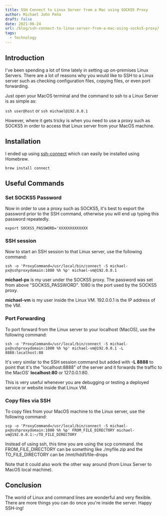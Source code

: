 ```yaml
---
title: SSH Connect to Linux Server from a Mac using SOCKS5 Proxy
author: Michael John Peña
draft: false
date: 2021-06-24
url: /blog/ssh-connect-to-linux-server-from-a-mac-using-socks5-proxy/
tags:
  - Technology
---
```


## Introduction

I've been spending a lot of time lately in setting up on-premises Linux Servers. There are a lot of reasons why you would like to SSH to a Linux server such as checking configuration files, copying files, or even port forwarding.

Just open your MacOS terminal and the command to ssh to a Linux Server is as simple as:

`ssh user@host` or `ssh michael@192.0.0.1`

However, where it gets tricky is when you need to use a proxy such as SOCKS5 in order to access that Linux server from your MacOS machine.

## Installation

I ended up using [ssh-connect][1] which can easily be installed using Homebrew.

`brew install connect`

## Useful Commands

### Set SOCKS5 Password

Now in order to use a proxy such as SOCKS5, it's best to export the password prior to the SSH command, otherwise you will end up typing this password repeatedly.

`export SOCKS5_PASSWORD='XXXXXXXXXXXXX`

### SSH session

Now to start an SSH session to that Linux server, use the following command:

`ssh -o 'ProxyCommand=/usr/local/bin/connect -S michael-px@sshproxydomain​:1080 %h %p' michael-vm@192.0.0.1`

**michael-px** is my user under the SOCKS5 proxy. The password was set from above "SOCKS5_PASSWORD". 1080 is the port used by the SOCKS5 proxy.

**michael-vm** is my user inside the Linux VM. 192.0.0.1 is the IP address of the VM.

### Port Forwarding

To port forward from the Linux server to your localhost (MacOS), use the following command:

`ssh -o 'ProxyCommand=/usr/local/bin/connect -S michael-px@sshproxydomain​:1080 %h %p' michael-vm@192.0.0.1 -L 8888:localhost:80`

It's very similar to the SSH session command but added with **-L 8888** to point that it's the "localhost:8888" of the server and it forwards the traffic to the MacOS' **localhost:80** or 127.0.0.1:80.

This is very useful whenever you are debugging or testing a deployed service or website inside that Linux VM.

### Copy files via SSH

To copy files from your MacOS machine to the Linux server, use the following command:

`scp -o 'ProxyCommand=/usr/local/bin/connect -S michael-px@sshproxydomain:1080 %h %p' FROM_FILE_DIRECTORY michael-vm@192.0.0.1:~/TO_FILE_DIRECTORY`

Instead of using ssh, this time you are using the scp command. the FROM_FILE_DIRECTORY can be something like ./myfile.zip and the TO_FILE_DIRECTORY can be /mnt/hdd1/file-drops

Note that it could also work the other way around (from Linux Server to MacOS local machine).

## Conclusion

The world of Linux and command lines are wonderful and very flexible. There are more things you can do once you're inside the server. Happy SSH-ing!

[1]: https://github.com/gotoh/ssh-connect
